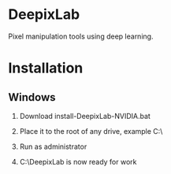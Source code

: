# DeepixLab

Pixel manipulation tools using deep learning.

# Installation

## Windows

1. Download install-DeepixLab-NVIDIA.bat 

2. Place it to the root of any drive, example C:\

3. Run as administrator

4. C:\DeepixLab is now ready for work


